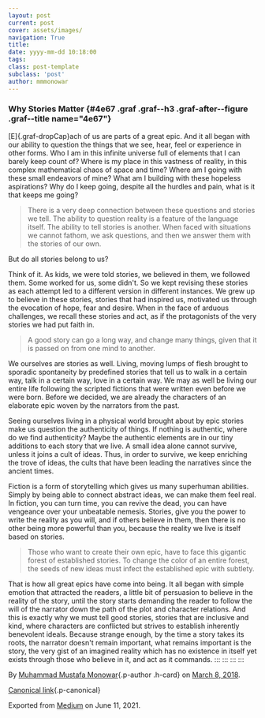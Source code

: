 ```yaml
---
layout: post
current: post
cover: assets/images/
navigation: True
title: 
date: yyyy-mm-dd 10:18:00
tags: 
class: post-template
subclass: 'post'
author: mmmonowar
---
```


### **Why Stories Matter** {#4e67 .graf .graf--h3 .graf-after--figure .graf--title name="4e67"}

[E]{.graf-dropCap}ach of us are parts of a great epic. And it all began
with our ability to question the things that we see, hear, feel or
experience in other forms. Who I am in this infinite universe full of
elements that I can barely keep count of? Where is my place in this
vastness of reality, in this complex mathematical chaos of space and
time? Where am I going with these small endeavors of mine? What am I
building with these hopeless aspirations? Why do I keep going, despite
all the hurdles and pain, what is it that keeps me going?

> There is a very deep connection between these questions and stories we
> tell. The ability to question reality is a feature of the language
> itself. The ability to tell stories is another. When faced with
> situations we cannot fathom, we ask questions, and then we answer them
> with the stories of our own.

But do all stories belong to us?

Think of it. As kids, we were told stories, we believed in them, we
followed them. Some worked for us, some didn't. So we kept revising
these stories as each attempt led to a different version in different
instances. We grew up to believe in these stories, stories that had
inspired us, motivated us through the evocation of hope, fear and
desire. When in the face of arduous challenges, we recall these stories
and act, as if the protagonists of the very stories we had put faith in.

> A good story can go a long way, and change many things, given that it
> is passed on from one mind to another.

We ourselves are stories as well. Living, moving lumps of flesh brought
to sporadic spontaneity by predefined stories that tell us to walk in a
certain way, talk in a certain way, love in a certain way. We may as
well be living our entire life following the scripted fictions that were
written even before we were born. Before we decided, we are already the
characters of an elaborate epic woven by the narrators from the past.

Seeing ourselves living in a physical world brought about by epic
stories make us question the authenticity of things. If nothing is
authentic, where do we find authenticity? Maybe the authentic elements
are in our tiny additions to each story that we live. A small idea alone
cannot survive, unless it joins a cult of ideas. Thus, in order to
survive, we keep enriching the trove of ideas, the cults that have been
leading the narratives since the ancient times.

Fiction is a form of storytelling which gives us many superhuman
abilities. Simply by being able to connect abstract ideas, we can make
them feel real. In fiction, you can turn time, you can revive the dead,
you can have vengeance over your unbeatable nemesis. Stories, give you
the power to write the reality as you will, and if others believe in
them, then there is no other being more powerful than you, because the
reality we live is itself based on stories.

> Those who want to create their own epic, have to face this gigantic
> forest of established stories. To change the color of an entire
> forest, the seeds of new ideas must infect the established epic with
> subtlety.

That is how all great epics have come into being. It all began with
simple emotion that attracted the readers, a little bit of persuasion to
believe in the reality of the story, until the story starts demanding
the reader to follow the will of the narrator down the path of the plot
and character relations. And this is exactly why we must tell good
stories, stories that are inclusive and kind, where characters are
conflicted but strives to establish inherently benevolent ideals.
Because strange enough, by the time a story takes its roots, the
narrator doesn't remain important, what remains important is the story,
the very gist of an imagined reality which has no existence in itself
yet exists through those who believe in it, and act as it commands.
:::
:::
:::
:::

By [Muhammad Mustafa Monowar](https://medium.com/@mmmonowar){.p-author
.h-card} on [March 8, 2018](https://medium.com/p/91677c6fe56a).

[Canonical
link](https://medium.com/@mmmonowar/why-stories-matter-91677c6fe56a){.p-canonical}

Exported from [Medium](https://medium.com) on June 11, 2021.
